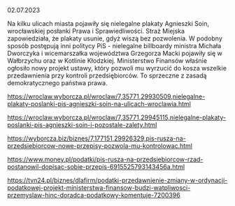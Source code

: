 02.07.2023

Na kilku ulicach miasta pojawiły się nielegalne plakaty Agnieszki Soin, wrocławskiej posłanki Prawa i Sprawiedliwości. Straż Miejska zapowiedziała, że plakaty usunie, gdyż wiszą bez pozwolenia. W podobny sposób postępują inni politycy PiS - nielegalne billboardy ministra Michała Dworczyka i wicemarszałka województwa Grzegorza Macki pojawiły się w Wałbrzychu oraz w Kotlinie Kłodzkiej. Ministerstwo Finansów właśnie ogłosiło nowy projekt ustawy, który pozwoli mu wyrzucić do kosza wszelkie przedawnienia przy kontroli przedsiębiorców. To sprzeczne z zasadą demokratycznego państwa prawa.

https://wroclaw.wyborcza.pl/wroclaw/7,35771,29930509,nielegalne-plakaty-poslanki-pis-agnieszki-soin-na-ulicach-wroclawia.html

https://wroclaw.wyborcza.pl/wroclaw/7,35771,29945115,nielegalne-plakaty-poslanki-pis-agnieszki-soin-i-pozostale-zalety.html

https://wyborcza.biz/biznes/7,177151,29926329,pis-rusza-na-przedsiebiorcow-nowe-przepisy-pozwola-mu-kontrolowac.html

https://www.money.pl/podatki/pis-rusza-na-przedsiebiorcow-rzad-postanowil-dopisac-sobie-przepis-6915525793143456a.html

https://tvn24.pl/biznes/dlafirm/podatki-przedawnienie-zmiany-w-ordynacji-podatkowej-projekt-ministerstwa-finansow-budzi-watpliwosci-przemyslaw-hinc-doradca-podatkowy-komentuje-7200396